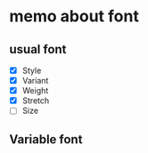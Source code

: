memo about font
===============

usual font
----------

* [x] Style
* [x] Variant
* [x] Weight
* [x] Stretch
* [ ] Size

Variable font
-------------
